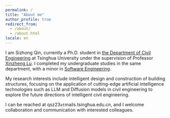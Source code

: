 ```yaml
---
permalink: /
title: "About me"
author_profile: true
redirect_from: 
  - /about/
  - /about.html
locale: en
---
```


I am Sizhong Qin, currently a Ph.D. student in [the Department of Civil Engineering](https://www.civil.tsinghua.edu.cn/ce/) at Tsinghua University under the supervision of Professor [Xinzheng Lu](http://luxinzheng.net). I completed my undergraduate studies in the same department, with a minor in [Software Engineering](https://www.thss.tsinghua.edu.cn/).

My research interests include intelligent design and construction of building structures, focusing on the application of cutting-edge artificial intelligence technologies such as LLM and Diffusion models in civil engineering to explore the future directions of intelligent civil engineering.

I can be reached at qsz23`at`mails.tsinghua.edu.cn, and I welcome collaboration and communication with interested colleagues.